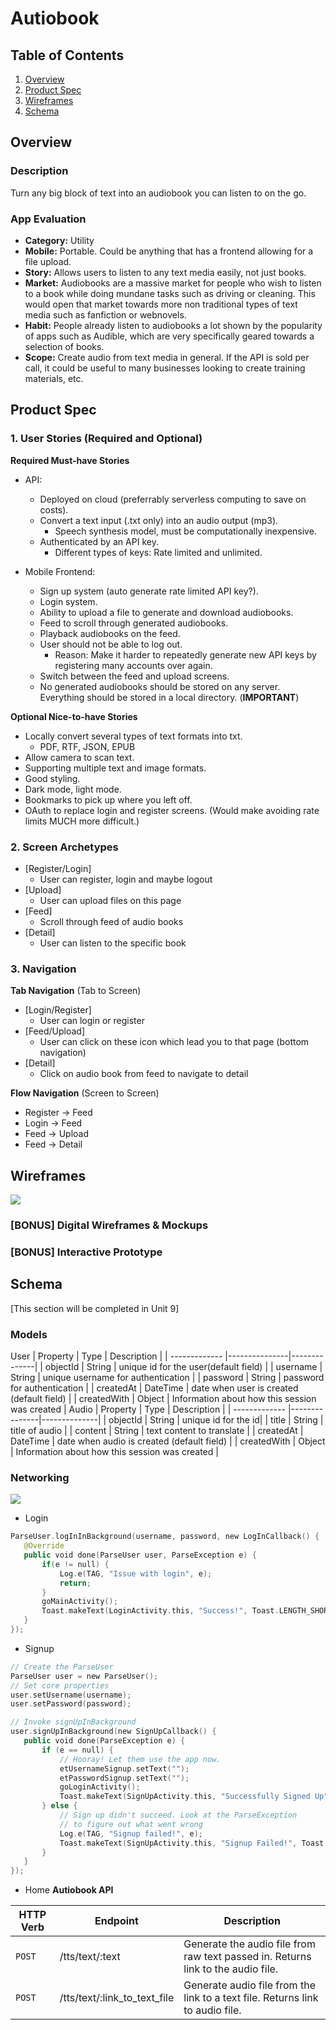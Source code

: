 # Autiobook

## Table of Contents
1. [Overview](#Overview)
1. [Product Spec](#Product-Spec)
1. [Wireframes](#Wireframes)
2. [Schema](#Schema)

## Overview
### Description
Turn any big block of text into an audiobook you can listen to on the go.

### App Evaluation
- **Category:** Utility
- **Mobile:** Portable. Could be anything that has a frontend allowing for a file upload.
- **Story:** Allows users to listen to any text media easily, not just books. 
- **Market:** Audiobooks are a massive market for people who wish to listen to a book while doing mundane tasks such as driving or cleaning. This would open that market towards more non traditional types of text media such as fanfiction or webnovels.
- **Habit:** People already listen to audiobooks a lot shown by the popularity of apps such as Audible, which are very specifically geared towards a selection of books.
- **Scope:** Create audio from text media in general. If the API is sold per call, it could be useful to many businesses looking to create training materials, etc.

## Product Spec

### 1. User Stories (Required and Optional)

**Required Must-have Stories**

* API:
    * Deployed on cloud (preferrably serverless computing to save on costs).
    * Convert a text input (.txt only) into an audio output (mp3).
        * Speech synthesis model, must be computationally inexpensive.
    * Authenticated by an API key.
        * Different types of keys: Rate limited and unlimited.


* Mobile Frontend:
    * Sign up system (auto generate rate limited API key?).
    * Login system.
    * Ability to upload a file to generate and download audiobooks.
    * Feed to scroll through generated audiobooks.
    * Playback audiobooks on the feed.
    * User should not be able to log out.
        * Reason: Make it harder to repeatedly generate new API keys by registering many accounts over again.
    * Switch between the feed and upload screens.
    * No generated audiobooks should be stored on any server. Everything should be stored in a local directory. (**IMPORTANT**)

**Optional Nice-to-have Stories**

<!-- * [fill in your required user stories here] -->
* Locally convert several types of text formats into txt.
    * PDF, RTF, JSON, EPUB
* Allow camera to scan text.
* Supporting multiple text and image formats.
* Good styling.
* Dark mode, light mode.
* Bookmarks to pick up where you left off.
* OAuth to replace login and register screens. (Would make avoiding rate limits MUCH more difficult.)

### 2. Screen Archetypes

* [Register/Login]
   * User can register, login and maybe logout 
* [Upload]
    * User can upload files on this page
* [Feed]
   * Scroll through feed of audio books
* [Detail]
   * User can listen to the specific book

### 3. Navigation

**Tab Navigation** (Tab to Screen)

* [Login/Register]
    * User can login or register
* [Feed/Upload]
    * User can click on these icon which lead you to that page (bottom navigation)
* [Detail]
    * Click on audio book from feed to navigate to detail

**Flow Navigation** (Screen to Screen)

* Register -> Feed
* Login -> Feed
* Feed -> Upload
* Feed -> Detail

## Wireframes
![](https://i.imgur.com/WPSxZgY.jpg)

### [BONUS] Digital Wireframes & Mockups

### [BONUS] Interactive Prototype

## Schema 
[This section will be completed in Unit 9]
### Models
User
| Property      | Type          | Description  |
| ------------- |---------------|--------------|
| objectId      | String        | unique id for the user(default field)    |
| username      | String        | unique username for authentication             |
| password      | String        | password for authentication                    |
| createdAt     | DateTime      | date when user is created (default field)      |
| createdWith   | Object        | Information about how this session was created |
Audio
| Property      | Type          | Description  |
| ------------- |---------------|--------------|
| objectId      | String        | unique id for the id|
| title    | String        | title of audio          |
| content      | String        | text content to translate            |
| createdAt     | DateTime      | date when audio is created (default field)      |
| createdWith   | Object        | Information about how this session was created |
### Networking
![](https://i.imgur.com/9SeXDLT.png)
- Login
```swift
ParseUser.logInInBackground(username, password, new LogInCallback() {
   @Override
   public void done(ParseUser user, ParseException e) {
       if(e != null) {
           Log.e(TAG, "Issue with login", e);
           return;
       }
       goMainActivity();
       Toast.makeText(LoginActivity.this, "Success!", Toast.LENGTH_SHORT).show();
   }
});
```
- Signup
```swift
// Create the ParseUser
ParseUser user = new ParseUser();
// Set core properties
user.setUsername(username);
user.setPassword(password);

// Invoke signUpInBackground
user.signUpInBackground(new SignUpCallback() {
   public void done(ParseException e) {
       if (e == null) {
           // Hooray! Let them use the app now.
           etUsernameSignup.setText("");
           etPasswordSignup.setText("");
           goLoginActivity();
           Toast.makeText(SignUpActivity.this, "Successfully Signed Up", Toast.LENGTH_SHORT).show();
       } else {
           // Sign up didn't succeed. Look at the ParseException
           // to figure out what went wrong
           Log.e(TAG, "Signup failed!", e);
           Toast.makeText(SignUpActivity.this, "Signup Failed!", Toast.LENGTH_SHORT).show();
       }
   }
});
```
- Home
**Autiobook API**

HTTP Verb | Endpoint                     | Description |
----------|------------------------------|------------ |
`POST`    | /tts/text/:text              | Generate the audio file from raw text passed in. Returns link to the audio file. |
`POST`    | /tts/text/:link_to_text_file | Generate audio file from the link to a text file. Returns link to audio file. |


